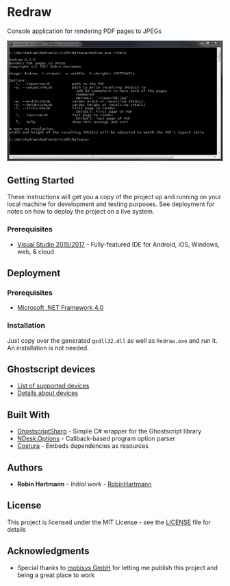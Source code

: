 # Redraw
Console application for rendering PDF pages to JPEGs

![Usage](docs/images/usage.png)

## Getting Started

These instructions will get you a copy of the project up and running on your local machine for development and testing purposes. See deployment for notes on how to deploy the project on a live system.

### Prerequisites

* [Visual Studio 2015/2017](https://www.visualstudio.com/de/vs/) - Fully-featured IDE for Android, iOS, Windows, web, & cloud

## Deployment

### Prerequisites

* [Microsoft .NET Framework 4.0](https://www.microsoft.com/en-us/download/details.aspx?id=17718)

### Installation

Just copy over the generated `gsdll32.dll` as well as `Redraw.exe` and run it. An installation is not needed.

## Ghostscript devices

* [List of supported devices](docs/supported-devices.md)
* [Details about devices](https://www.ghostscript.com/doc/9.14/Devices.htm)

## Built With

* [GhostscriptSharp](https://github.com/mephraim/ghostscriptsharp) - Simple C# wrapper for the Ghostscript library
* [NDesk.Options](http://www.ndesk.org/Options) - Callback-based program option parser
* [Costura](https://github.com/Fody/Costura) - Embeds dependencies as resources

## Authors

* **Robin Hartmann** - *Initial work* - [RobinHartmann](https://github.com/RobinHartmann)

## License

This project is licensed under the MIT License - see the [LICENSE](LICENSE) file for details

## Acknowledgments

* Special thanks to [mobisys GmbH](https://github.com/mobisysgmbh) for letting me publish this project and being a great place to work
